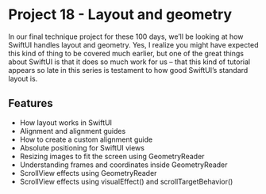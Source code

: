 # Project 18 - Layout and geometry

In our final technique project for these 100 days, we’ll be looking at how SwiftUI handles layout and geometry. Yes, I realize you might have expected this kind of thing to be covered much earlier, but one of the great things about SwiftUI is that it does so much work for us – that this kind of tutorial appears so late in this series is testament to how good SwiftUI’s standard layout is.

## Features

* How layout works in SwiftUI
* Alignment and alignment guides
* How to create a custom alignment guide
* Absolute positioning for SwiftUI views
* Resizing images to fit the screen using GeometryReader
* Understanding frames and coordinates inside GeometryReader
* ScrollView effects using GeometryReader
* ScrollView effects using visualEffect() and scrollTargetBehavior()
